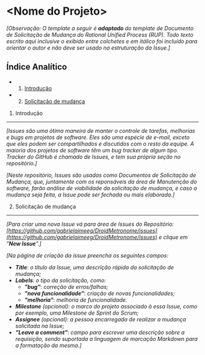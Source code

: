 <!-- Template de Documento de Issue de solicitação de mudança versão em Markdown-->
\<Nome do Projeto\>
===================

*[Observação: O template a seguir é* ***adaptado*** *do template de Documento de Solicitação de Mudança do Rational Unified Process (RUP). Todo texto escrito aqui inclusive o exibido entre colchetes e em itálico foi incluído para orientar o autor e não deve ser usado na estruturação da Issue.]*

Índice Analítico
----------------

* 1. [Introdução](#1-introdução)
* 2. [Solicitação de mudança](#2-solicitação-de-mudança)

1. Introdução
-------------
*[Issues são uma ótima maneira de manter o controle de tarefas, melhorias e bugs em projetos de software. Eles são uma espécie de e-mail, exceto que eles podem ser compartilhados e discutidos com o resto da equipe. A maioria dos projetos de software têm um bug tracker de algum tipo. Tracker do GitHub é chamado de Issues, e tem sua própria seção no repositório.]*

*[Neste repositório, Issues são usadas como Documentos de Solicitação de Mudança, que, juntamente com os reponsáveis da área de Manutenção do software, farão análise de viabilidade da solicitação de mudança, e caso a mudança seja feita, a Issue pode ser fechada ou mais elaborada.]*

2. Solicitação de mudança
-------------------------
*[Para criar uma nova Issue vá para área de Issues do Repositório: [https://github.com/gabrielaimeeg/DroidMetronome/issues](https://github.com/gabrielaimeeg/DroidMetronome/issues) e clique em "****New Issue****".]*

*[Na página de criação da issue preencha os seguintes campos:*

* ***Title***: *o título da Issue, uma descrição rápida da solicitação de mudança;*
* ***Labels***: *o tipo da solicitação, como:*
    * ***"bug"***: *correção de erros/falhas;*
    * ***"nova funcionalidade"***: *criação de novas funcionalidades;*
    * ***"melhoria"***: *melhoria de funcionalidade.*
* ***Milestone*** *(opcional)*: *o marco do projeto associado à essa Issue, como por exemplo, uma Milestone de Sprint do Scrum;*
* ***Assignee*** *(opcional)*: *a pessoa encarregada de realizar a mudança solicitada na Issue;*
* ***"Leave a comment"***: *campo para escrever uma descrição sobre a requisição, sendo suportada a linguagem de marcação* *Markdown* *para a formatação da mesma.]*